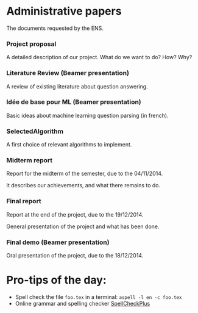 # Administrative papers

The documents requested by the ENS.

### Project proposal

A detailed description of our project. What do we want to do? How? Why?

### Literature Review (Beamer presentation)

A review of existing literature about question answering.

### Idée de base pour ML (Beamer presentation)

Basic ideas about machine learning question parsing (in french).

### SelectedAlgorithm

A first choice of relevant algorithms to implement.

### Midterm report

Report for the midterm of the semester, due to the 04/11/2014.

It describes our achievements, and what there remains to do.

### Final report

Report at the end of the project, due to the 19/12/2014.

General presentation of the project and what has been done.

### Final demo (Beamer presentation)

Oral presentation of the project, due to the 18/12/2014.


Pro-tips of the day:
====================

* Spell check the file `foo.tex` in a terminal: `aspell -l en -c foo.tex`
* Online grammar and spelling checker [SpellCheckPlus](http://spellcheckplus.com/)
